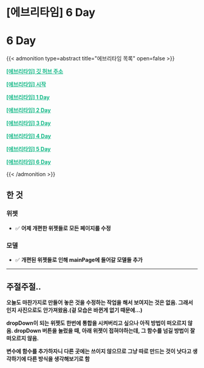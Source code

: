 # [에브리타임] 6 Day


# 6 Day

{{< admonition type=abstract title="에브리타임 목록" open=false >}}

<a aria-current="page" class="active" href="https://github.com/jyukki97/Flutter-Every-Time-Clone" style="color: rgb(18, 184, 134); font-weight: bold;">[에브리타임] 깃 허브 주소</a>

<a aria-current="page" class="active" href="https://jyukki97.github.io/start/" style="color: rgb(18, 184, 134); font-weight: bold;">[에브리타임] 시작</a>

<a aria-current="page" class="active" href="https://jyukki97.github.io/1day/" style="color: rgb(18, 184, 134); font-weight: bold;">[에브리타임] 1 Day</a>

<a aria-current="page" class="active" href="https://jyukki97.github.io/2day/" style="color: rgb(18, 184, 134); font-weight: bold;">[에브리타임] 2 Day</a>

<a aria-current="page" class="active" href="https://jyukki97.github.io/3day/" style="color: rgb(18, 184, 134); font-weight: bold;">[에브리타임] 3 Day</a>

<a aria-current="page" class="active" href="https://jyukki97.github.io/4day/" style="color: rgb(18, 184, 134); font-weight: bold;">[에브리타임] 4 Day</a>

<a aria-current="page" class="active" href="https://jyukki97.github.io/5day/" style="color: rgb(18, 184, 134); font-weight: bold;">[에브리타임] 5 Day</a>

<a aria-current="page" class="active" href="https://jyukki97.github.io/6day/" style="color: rgb(18, 184, 134); font-weight: bold;">[에브리타임] 6 Day</a>

{{< /admonition >}}

## 한 것

### 위젯

- ✅ **어제 개편한 위젯들로 모든 페이지를 수정**

### 모델

- ✅ **개편된 위젯들로 인해 mainPage에 들어갈 모델들 추가**

___

## 주절주절..

**오늘도 마찬가지로 만들어 놓은 것을 수정하는 작업을 해서 보여지는 것은 없음. 그래서인지 사진으로도 안가져왔음.(겉 모습은 바뀐게 없기 때문에...)**

**dropDown이 되는 위젯도 한번에 통합을 시켜버리고 싶으나 아직 방법이 떠오르지 않음. dropDown 버튼을 눌렀을 때, 아래 위젯이 접혀야하는데, 그 함수를 넘길 방법이 잘 떠오르지 않음.**

**변수에 함수를 추가하자니 다른 곳에는 쓰이지 않으므로 그냥 따로 만드는 것이 낫다고 생각하기에 다른 방식을 생각해보기로 함**

